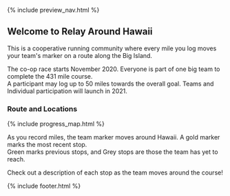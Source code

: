 {% include preview_nav.html %}

## Welcome to Relay Around Hawaii

This is a cooperative running community where every mile you log moves your team's marker on a route along the Big Island.

The co-op race starts November 2020. Everyone is part of one big team to complete the 431 mile course. <br/>
A participant may log up to 50 miles towards the overall goal. 
Teams and Individual participation will launch in 2021.

### Route and Locations

{% include progress_map.html %}

As you record miles, the team marker moves around Hawaii. A gold marker marks the most recent stop. <br/>
Green marks previous stops, and Grey stops are those the team has yet to reach.

Check out a description of each stop as the team moves around the course!

{% include footer.html %}    
